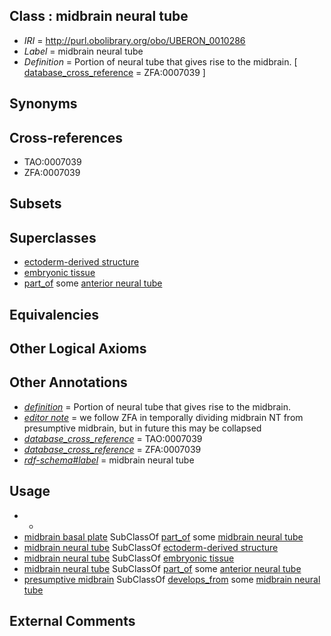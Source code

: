 
## Class : midbrain neural tube

 * *IRI* = http://purl.obolibrary.org/obo/UBERON_0010286
 * *Label* = midbrain neural tube
 * *Definition* = Portion of neural tube that gives rise to the midbrain. [ [database_cross_reference](../../ef/oboInOwl#hasDbXref.md) = ZFA:0007039 ]

## Synonyms


## Cross-references

 * TAO:0007039
 * ZFA:0007039

## Subsets


## Superclasses

 * [ectoderm-derived structure](../../UBERON/21/UBERON_0004121.md)
 * [embryonic tissue](../../UBERON/91/UBERON_0005291.md)
 * [part_of](../../BFO/50/BFO_0000050.md) some [anterior neural tube](../../UBERON/80/UBERON_0003080.md)

## Equivalencies


## Other Logical Axioms


## Other Annotations

 * *[definition](../../IAO/15/IAO_0000115.md)* = Portion of neural tube that gives rise to the midbrain.
 * *[editor note](../../IAO/16/IAO_0000116.md)* = we follow ZFA in temporally dividing midbrain NT from presumptive midbrain, but in future this may be collapsed
 * *[database_cross_reference](../../ef/oboInOwl#hasDbXref.md)* = TAO:0007039
 * *[database_cross_reference](../../ef/oboInOwl#hasDbXref.md)* = ZFA:0007039
 * *[rdf-schema#label](../../el/rdf-schema#label.md)* = midbrain neural tube

## Usage

 * -
 * [midbrain basal plate](../../UBERON/85/UBERON_0010285.md) SubClassOf [part_of](../../BFO/50/BFO_0000050.md) some [midbrain neural tube](../../UBERON/86/UBERON_0010286.md)
 * [midbrain neural tube](../../UBERON/86/UBERON_0010286.md) SubClassOf [ectoderm-derived structure](../../UBERON/21/UBERON_0004121.md)
 * [midbrain neural tube](../../UBERON/86/UBERON_0010286.md) SubClassOf [embryonic tissue](../../UBERON/91/UBERON_0005291.md)
 * [midbrain neural tube](../../UBERON/86/UBERON_0010286.md) SubClassOf [part_of](../../BFO/50/BFO_0000050.md) some [anterior neural tube](../../UBERON/80/UBERON_0003080.md)
 * [presumptive midbrain](../../UBERON/16/UBERON_0009616.md) SubClassOf [develops_from](../../RO/02/RO_0002202.md) some [midbrain neural tube](../../UBERON/86/UBERON_0010286.md)

## External Comments

